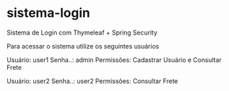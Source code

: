 # sistema-login
Sistema de Login com Thymeleaf + Spring Security

Para acessar o sistema utilize os seguintes usuários

Usuário: user1
Senha..: admin
Permissões: Cadastrar Usuário e Consultar Frete

Usuário: user2
Senha..: user2
Permissões: Consultar Frete
